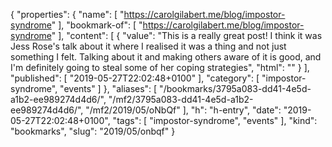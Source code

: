 {
  "properties": {
    "name": [
      "https://carolgilabert.me/blog/impostor-syndrome"
    ],
    "bookmark-of": [
      "https://carolgilabert.me/blog/impostor-syndrome"
    ],
    "content": [
      {
        "value": "This is a really great post! I think it was Jess Rose's talk about it where I realised it was a thing and not just something I felt. Talking about it and making others aware of it is good, and I'm definitely going to steal some of her coping strategies",
        "html": ""
      }
    ],
    "published": [
      "2019-05-27T22:02:48+0100"
    ],
    "category": [
      "impostor-syndrome",
      "events"
    ]
  },
  "aliases": [
    "/bookmarks/3795a083-dd41-4e5d-a1b2-ee989274d4d6/",
    "/mf2/3795a083-dd41-4e5d-a1b2-ee989274d4d6/",
    "/mf2/2019/05/oNbQf"
  ],
  "h": "h-entry",
  "date": "2019-05-27T22:02:48+0100",
  "tags": [
    "impostor-syndrome",
    "events"
  ],
  "kind": "bookmarks",
  "slug": "2019/05/onbqf"
}
